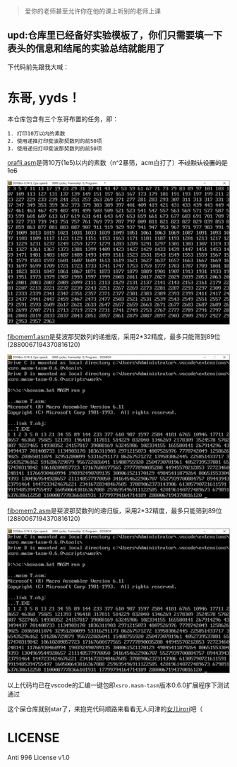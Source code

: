> 爱你的老师甚至允许你在他的课上听别的老师上课

## upd:仓库里已经备好实验模板了，你们只需要填一下表头的信息和结尾的实验总结就能用了

下代码前先跟我大喊：

# 东哥, yyds！

本仓库包含有三个东哥布置的任务，即：

    1. 打印10万以内的素数
    2. 使用递推打印斐波那契数列的前50项
    3. 使用递归打印斐波那契数列的前50项

[orafli.asm](orafli.asm)是筛10万(1e5)以内的素数（n^2暴筛，acm白打了）~~不过默认设置的是1e6~~

![](orafli.png)

[fibomem1.asm](fibomem1.asm)是斐波那契数列的递推版，采用2*32精度，最多只能筛到89位(2880067194370816120)

![](fibomem1.png)

[fibomem2.asm](fibomem2.asm)是斐波那契数列的递归版，采用2*32精度，最多只能筛到89位(2880067194370816120)

![](fibomem2.png)

以上代码均已在vscode的汇编一键包即`xsro.masm-tasm`版本0.6.0扩展程序下测试通过

这个屎仓库就别star了，来抱完代码顺路来看看无人问津的[女儿irori](https://github.com/voidf/bot_irori)吧（

# LICENSE

Anti 996 License v1.0